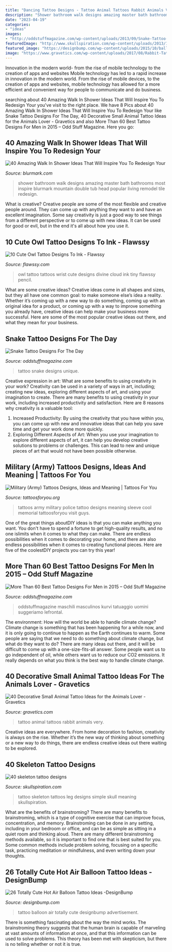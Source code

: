 ```yaml
---
title: "Dancing Tattoo Designs - Tattoo Animal Tattoos Rabbit Animals Very"
description: "Shower bathroom walk designs amazing master bath bathrooms most inspire blurmark mountain double tub head popular living remodel tile redesign"
date: "2023-04-19"
categories:
- "ideas"
images:
- "http://oddstuffmagazine.com/wp-content/uploads/2013/09/Snake-Tattoo-Designs-11-566x800.jpg"
featuredImage: "http://www.skullspiration.com/wp-content/uploads/2013/12/skeleton.jpeg"
featured_image: "https://designbump.com/wp-content/uploads/2015/10/balloon-tattoo-ideas12.jpg"
image: "https://www.gravetics.com/wp-content/uploads/2017/08/Rabbit-Tattoo.jpg"
---
```



Innovation in the modern world- from the rise of mobile technology to the creation of apps and websites
Mobile technology has led to a rapid increase in innovation in the modern world. From the rise of mobile devices, to the creation of apps and websites, mobile technology has allowed for a more efficient and convenient way for people to communicate and do business.

	

		
searching about 40 Amazing Walk In Shower Ideas That Will Inspire You To Redesign Your you've visit to the right place. We have 8 Pics about 40 Amazing Walk In Shower Ideas That Will Inspire You To Redesign Your like Snake Tattoo Designs For The Day, 40 Decorative Small Animal Tattoo Ideas for the Animals Lover - Gravetics and also More Than 60 Best Tattoo Designs For Men in 2015 – Odd Stuff Magazine. Here you go:
		
    
## 40 Amazing Walk In Shower Ideas That Will Inspire You To Redesign Your

<img loading=lazy src="http://www.blurmark.com/wp-content/uploads/2017/02/Ginormous-shower.jpg" onerror="this.onerror=null;this.src='https://tse3.mm.bing.net/th?id=OIP.JzAeUEwbqxS_fqgBdVyyKgHaLH&amp;pid=15.1';" alt="40 Amazing Walk In Shower Ideas That Will Inspire You To Redesign Your">

_Source: blurmark.com_

>shower bathroom walk designs amazing master bath bathrooms most inspire blurmark mountain double tub head popular living remodel tile redesign. 

	

What is creative?
Creative people are some of the most flexible and creative people around. They can come up with anything they want to and have an excellent imagination. Some say creativity is just a good way to see things from a different perspective or to come up with new ideas. It can be used for good or evil, but in the end it's all about how you use it.

    
## 10 Cute Owl Tattoo Designs To Ink - Flawssy

<img loading=lazy src="http://flawssy.com/wp-content/uploads/2016/06/Small-Owl-Wrist-Tattoo.jpg" onerror="this.onerror=null;this.src='https://tse3.mm.bing.net/th?id=OIP.Wwm7HpvlZIsTaDMmCyFrTQHaMZ&amp;pid=15.1';" alt="10 Cute Owl Tattoo Designs To Ink - Flawssy">

_Source: flawssy.com_

>owl tattoo tattoos wrist cute designs divine cloud ink tiny flawssy pencil. 

	

What are some creative ideas?
Creative ideas come in all shapes and sizes, but they all have one common goal: to make someone else’s idea a reality. Whether it’s coming up with a new way to do something, coming up with an original idea for a product, or coming up with a way to improve something you already have, creative ideas can help make your business more successful. Here are some of the most popular creative ideas out there, and what they mean for your business.

    
## Snake Tattoo Designs For The Day

<img loading=lazy src="http://oddstuffmagazine.com/wp-content/uploads/2013/09/Snake-Tattoo-Designs-11-566x800.jpg" onerror="this.onerror=null;this.src='https://tse2.mm.bing.net/th?id=OIP.q-9uoC2xgbfOKmoezTIiegHaKd&amp;pid=15.1';" alt="Snake Tattoo Designs For The Day">

_Source: oddstuffmagazine.com_

>tattoo snake designs unique. 

	

Creative expression in art: What are some benefits to using creativity in your work?
Creativity can be used in a variety of ways in art, including; creating new ideas, exploring different aspects of art, and using your imagination to create. There are many benefits to using creativity in your work, including increased productivity and satisfaction. Here are 8 reasons why creativity is a valuable tool: 
1. Increased Productivity: By using the creativity that you have within you, you can come up with new and innovative ideas that can help you save time and get your work done more quickly.
2. Exploring Different Aspects of Art: When you use your imagination to explore different aspects of art, it can help you develop creative solutions to problems or challenges. This can lead to new and unique pieces of art that would not have been possible otherwise. 

    
## Military (Army) Tattoos Designs, Ideas And Meaning | Tattoos For You

<img loading=lazy src="http://www.tattoosforyou.org/wp-content/uploads/2013/10/Army-Tattoos-For-Men-688x1024.jpg" onerror="this.onerror=null;this.src='https://tse2.mm.bing.net/th?id=OIP.yVNBmhkYZWRqocnZuoctsQHaLB&amp;pid=15.1';" alt="Military (Army) Tattoos Designs, Ideas and Meaning | Tattoos For You">

_Source: tattoosforyou.org_

>tattoos army military police tattoo designs meaning sleeve cool memorial tattoosforyou visit guys. 

	

One of the great things aboutDIY ideas is that you can make anything you want. You don't have to spend a fortune to get high-quality results, and no one islimits when it comes to what they can make. There are endless possibilities when it comes to decorating your home, and there are also endless possibilities when it comes to creating functional pieces. Here are five of the coolestDIY projects you can try this year!

    
## More Than 60 Best Tattoo Designs For Men In 2015 – Odd Stuff Magazine

<img loading=lazy src="https://oddstuffmagazine.com/wp-content/uploads/2013/09/Best-tattoo-designs-for-Men-19-539x800.jpg" onerror="this.onerror=null;this.src='https://tse1.mm.bing.net/th?id=OIP.aaRd9T5jHle0MQaT48wnaAHaK_&amp;pid=15.1';" alt="More Than 60 Best Tattoo Designs For Men in 2015 – Odd Stuff Magazine">

_Source: oddstuffmagazine.com_

>oddstuffmagazine maschili masculinos kurvi tatuaggio uomini suggeriamo lefrontal. 

	

The environment: How will the world be able to handle climate change?
Climate change is something that has been happening for a while now, and it is only going to continue to happen as the Earth continues to warm. Some people are saying that we need to do something about climate change, but what do they want to do? There are many ideas out there, and it will be difficult to come up with a one-size-fits-all answer. Some people want us to go independent of oil, while others want us to reduce our CO2 emissions. It really depends on what you think is the best way to handle climate change.

    
## 40 Decorative Small Animal Tattoo Ideas For The Animals Lover - Gravetics

<img loading=lazy src="https://www.gravetics.com/wp-content/uploads/2017/08/Rabbit-Tattoo.jpg" onerror="this.onerror=null;this.src='https://tse3.mm.bing.net/th?id=OIP.kA_fOjB-IytcjH31kejL8gHaLH&amp;pid=15.1';" alt="40 Decorative Small Animal Tattoo Ideas for the Animals Lover - Gravetics">

_Source: gravetics.com_

>tattoo animal tattoos rabbit animals very. 

	

Creative ideas are everywhere. From home decoration to fashion, creativity is always on the rise. Whether it’s the new way of thinking about something or a new way to do things, there are endless creative ideas out there waiting to be explored.

    
## 40 Skeleton Tattoo Designs

<img loading=lazy src="http://www.skullspiration.com/wp-content/uploads/2013/12/skeleton.jpeg" onerror="this.onerror=null;this.src='https://tse1.mm.bing.net/th?id=OIP.mFQQr2knGfJScwfN1FsZjAHaJ4&amp;pid=15.1';" alt="40 skeleton tattoo designs">

_Source: skullspiration.com_

>tattoo skeleton tattoos leg designs simple skull meaning skullspiration. 

	

What are the benefits of brainstroming?
There are many benefits to brainstroming, which is a type of cognitive exercise that can improve focus, concentration, and memory. Brainstroming can be done in any setting, including in your bedroom or office, and can be as simple as sitting in a quiet room and thinking aloud. There are many different brainstroming methods available, so it is important to find one that is best suited for you. Some common methods include problem solving, focusing on a specific task, practicing meditation or mindfulness, and even writing down your thoughts.

    
## 26 Totally Cute Hot Air Balloon Tattoo Ideas -DesignBump

<img loading=lazy src="https://designbump.com/wp-content/uploads/2015/10/balloon-tattoo-ideas12.jpg" onerror="this.onerror=null;this.src='https://tse3.mm.bing.net/th?id=OIP.JkWOLGtyoyfy6GlsmJGpKwHaLH&amp;pid=15.1';" alt="26 Totally Cute Hot Air Balloon Tattoo Ideas -DesignBump">

_Source: designbump.com_

>tattoo balloon air totally cute designbump advertisement. 

	

There is something fascinating about the way the mind works. The brainstroming theory suggests that the human brain is capable of marveling at vast amounts of information at once, and that this information can be used to solve problems. This theory has been met with skepticism, but there is no telling whether or not it is true.

